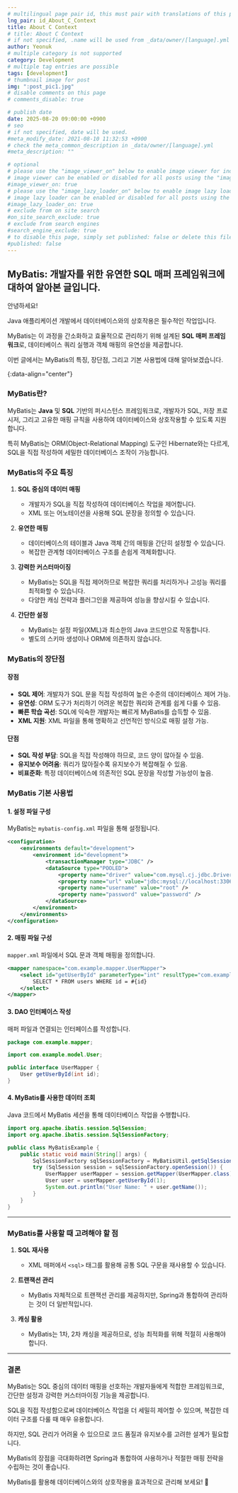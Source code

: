 ```yaml
---
# multilingual page pair id, this must pair with translations of this page. (This name must be unique)
lng_pair: id_About_C_Context
title: About C Context
# title: About C Context
# if not specified, .name will be used from _data/owner/[language].yml
author: Yeonuk
# multiple category is not supported
category: Development
# multiple tag entries are possible
tags: [development]
# thumbnail image for post
img: ":post_pic1.jpg"
# disable comments on this page
# comments_disable: true

# publish date
date: 2025-08-20 09:00:00 +0900
# seo
# if not specified, date will be used.
#meta_modify_date: 2021-08-10 11:32:53 +0900
# check the meta_common_description in _data/owner/[language].yml
#meta_description: ""

# optional
# please use the "image_viewer_on" below to enable image viewer for individual pages or posts (_posts/ or [language]/_posts folders).
# image viewer can be enabled or disabled for all posts using the "image_viewer_posts: true" setting in _data/conf/main.yml.
#image_viewer_on: true
# please use the "image_lazy_loader_on" below to enable image lazy loader for individual pages or posts (_posts/ or [language]/_posts folders).
# image lazy loader can be enabled or disabled for all posts using the "image_lazy_loader_posts: true" setting in _data/conf/main.yml.
#image_lazy_loader_on: true
# exclude from on site search
#on_site_search_exclude: true
# exclude from search engines
#search_engine_exclude: true
# to disable this page, simply set published: false or delete this file
#published: false
---
```


<!-- outline-start -->

## MyBatis: 개발자를 위한 유연한 SQL 매퍼 프레임워크에 대하여 알아본 글입니다.

안녕하세요!

Java 애플리케이션 개발에서 데이터베이스와의 상호작용은 필수적인 작업입니다.

MyBatis는 이 과정을 간소화하고 효율적으로 관리하기 위해 설계된 **SQL 매퍼 프레임워크**로, 데이터베이스 쿼리 실행과 객체 매핑의 유연성을 제공합니다.

이번 글에서는 MyBatis의 특징, 장단점, 그리고 기본 사용법에 대해 알아보겠습니다.

{:data-align="center"}

<!-- outline-end -->

### **MyBatis란?**

MyBatis는 **Java** 및 **SQL** 기반의 퍼시스턴스 프레임워크로, 개발자가 SQL, 저장 프로시저, 그리고 고유한 매핑 규칙을 사용하여 데이터베이스와 상호작용할 수 있도록 지원합니다.

특히 MyBatis는 ORM(Object-Relational Mapping) 도구인 Hibernate와는 다르게, SQL을 직접 작성하여 세밀한 데이터베이스 조작이 가능합니다.

### **MyBatis의 주요 특징**

1. **SQL 중심의 데이터 매핑**

   - 개발자가 SQL을 직접 작성하여 데이터베이스 작업을 제어합니다.
   - XML 또는 어노테이션을 사용해 SQL 문장을 정의할 수 있습니다.

2. **유연한 매핑**

   - 데이터베이스의 테이블과 Java 객체 간의 매핑을 간단히 설정할 수 있습니다.
   - 복잡한 관계형 데이터베이스 구조를 손쉽게 객체화합니다.

3. **강력한 커스터마이징**

   - MyBatis는 SQL을 직접 제어하므로 복잡한 쿼리를 처리하거나 고성능 쿼리를 최적화할 수 있습니다.
   - 다양한 캐싱 전략과 플러그인을 제공하여 성능을 향상시킬 수 있습니다.

4. **간단한 설정**
   - MyBatis는 설정 파일(XML)과 최소한의 Java 코드만으로 작동합니다.
   - 별도의 스키마 생성이나 ORM에 의존하지 않습니다.

### **MyBatis의 장단점**

#### **장점**

- **SQL 제어**: 개발자가 SQL 문을 직접 작성하여 높은 수준의 데이터베이스 제어 가능.
- **유연성**: ORM 도구가 처리하기 어려운 복잡한 쿼리와 관계를 쉽게 다룰 수 있음.
- **빠른 학습 곡선**: SQL에 익숙한 개발자는 빠르게 MyBatis를 습득할 수 있음.
- **XML 지원**: XML 파일을 통해 명확하고 선언적인 방식으로 매핑 설정 가능.

#### **단점**

- **SQL 작성 부담**: SQL을 직접 작성해야 하므로, 코드 양이 많아질 수 있음.
- **유지보수 어려움**: 쿼리가 많아질수록 유지보수가 복잡해질 수 있음.
- **비표준화**: 특정 데이터베이스에 의존적인 SQL 문장을 작성할 가능성이 높음.

### **MyBatis 기본 사용법**

#### **1. 설정 파일 구성**

MyBatis는 `mybatis-config.xml` 파일을 통해 설정됩니다.

```xml
<configuration>
    <environments default="development">
        <environment id="development">
            <transactionManager type="JDBC" />
            <dataSource type="POOLED">
                <property name="driver" value="com.mysql.cj.jdbc.Driver" />
                <property name="url" value="jdbc:mysql://localhost:3306/mydb" />
                <property name="username" value="root" />
                <property name="password" value="password" />
            </dataSource>
        </environment>
    </environments>
</configuration>
```

#### **2. 매핑 파일 구성**

`mapper.xml` 파일에서 SQL 문과 객체 매핑을 정의합니다.

```xml
<mapper namespace="com.example.mapper.UserMapper">
    <select id="getUserById" parameterType="int" resultType="com.example.model.User">
        SELECT * FROM users WHERE id = #{id}
    </select>
</mapper>
```

#### **3. DAO 인터페이스 작성**

매퍼 파일과 연결되는 인터페이스를 작성합니다.

```java
package com.example.mapper;

import com.example.model.User;

public interface UserMapper {
    User getUserById(int id);
}
```

#### **4. MyBatis를 사용한 데이터 조회**

Java 코드에서 MyBatis 세션을 통해 데이터베이스 작업을 수행합니다.

```java
import org.apache.ibatis.session.SqlSession;
import org.apache.ibatis.session.SqlSessionFactory;

public class MyBatisExample {
    public static void main(String[] args) {
        SqlSessionFactory sqlSessionFactory = MyBatisUtil.getSqlSessionFactory();
        try (SqlSession session = sqlSessionFactory.openSession()) {
            UserMapper userMapper = session.getMapper(UserMapper.class);
            User user = userMapper.getUserById(1);
            System.out.println("User Name: " + user.getName());
        }
    }
}
```

---

### **MyBatis를 사용할 때 고려해야 할 점**

1. **SQL 재사용**

   - XML 매퍼에서 `<sql>` 태그를 활용해 공통 SQL 구문을 재사용할 수 있습니다.

2. **트랜잭션 관리**

   - MyBatis 자체적으로 트랜잭션 관리를 제공하지만, Spring과 통합하여 관리하는 것이 더 일반적입니다.

3. **캐싱 활용**
   - MyBatis는 1차, 2차 캐싱을 제공하므로, 성능 최적화를 위해 적절히 사용해야 합니다.

---

### **결론**

MyBatis는 SQL 중심의 데이터 매핑을 선호하는 개발자들에게 적합한 프레임워크로, 간단한 설정과 강력한 커스터마이징 기능을 제공합니다.

SQL을 직접 작성함으로써 데이터베이스 작업을 더 세밀히 제어할 수 있으며, 복잡한 데이터 구조를 다룰 때 매우 유용합니다.

하지만, SQL 관리가 어려울 수 있으므로 코드 품질과 유지보수를 고려한 설계가 필요합니다.

MyBatis의 장점을 극대화하려면 Spring과 통합하여 사용하거나 적절한 매핑 전략을 수립하는 것이 좋습니다.

MyBatis를 활용해 데이터베이스와의 상호작용을 효과적으로 관리해 보세요! 🚀
